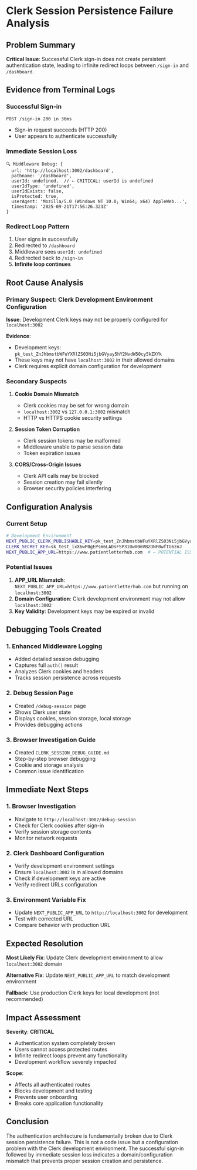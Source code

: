 # Clerk Session Persistence Failure Analysis

## Problem Summary
**Critical Issue**: Successful Clerk sign-in does not create persistent authentication state, leading to infinite redirect loops between `/sign-in` and `/dashboard`.

## Evidence from Terminal Logs

### Successful Sign-in
```
POST /sign-in 200 in 36ms
```
- Sign-in request succeeds (HTTP 200)
- User appears to authenticate successfully

### Immediate Session Loss
```
🔍 Middleware Debug: {
  url: 'http://localhost:3002/dashboard',
  pathname: '/dashboard',
  userId: undefined,  // ← CRITICAL: userId is undefined
  userIdType: 'undefined',
  userIdExists: false,
  isProtected: true,
  userAgent: 'Mozilla/5.0 (Windows NT 10.0; Win64; x64) AppleWeb...',
  timestamp: '2025-09-21T17:56:26.323Z'
}
```

### Redirect Loop Pattern
1. User signs in successfully
2. Redirected to `/dashboard`
3. Middleware sees `userId: undefined`
4. Redirected back to `/sign-in`
5. **Infinite loop continues**

## Root Cause Analysis

### Primary Suspect: Clerk Development Environment Configuration

**Issue**: Development Clerk keys may not be properly configured for `localhost:3002`

**Evidence**:
- Development keys: `pk_test_ZnJhbmstbWFuYXRlZS03Ni5jbGVyay5hY2NvdW50cy5kZXYk`
- These keys may not have `localhost:3002` in their allowed domains
- Clerk requires explicit domain configuration for development

### Secondary Suspects

1. **Cookie Domain Mismatch**
   - Clerk cookies may be set for wrong domain
   - `localhost:3002` vs `127.0.0.1:3002` mismatch
   - HTTP vs HTTPS cookie security settings

2. **Session Token Corruption**
   - Clerk session tokens may be malformed
   - Middleware unable to parse session data
   - Token expiration issues

3. **CORS/Cross-Origin Issues**
   - Clerk API calls may be blocked
   - Session creation may fail silently
   - Browser security policies interfering

## Configuration Analysis

### Current Setup
```bash
# Development Environment
NEXT_PUBLIC_CLERK_PUBLISHABLE_KEY=pk_test_ZnJhbmstbWFuYXRlZS03Ni5jbGVyay5hY2NvdW50cy5kZXYk
CLERK_SECRET_KEY=sk_test_ixX6wP0gEPsm6LADsFSP310wX0mVBzDNF0wfTG6znJ
NEXT_PUBLIC_APP_URL=https://www.patientletterhub.com  # ← POTENTIAL ISSUE
```

### Potential Issues
1. **APP_URL Mismatch**: `NEXT_PUBLIC_APP_URL=https://www.patientletterhub.com` but running on `localhost:3002`
2. **Domain Configuration**: Clerk development environment may not allow `localhost:3002`
3. **Key Validity**: Development keys may be expired or invalid

## Debugging Tools Created

### 1. Enhanced Middleware Logging
- Added detailed session debugging
- Captures full `auth()` result
- Analyzes Clerk cookies and headers
- Tracks session persistence across requests

### 2. Debug Session Page
- Created `/debug-session` page
- Shows Clerk user state
- Displays cookies, session storage, local storage
- Provides debugging actions

### 3. Browser Investigation Guide
- Created `CLERK_SESSION_DEBUG_GUIDE.md`
- Step-by-step browser debugging
- Cookie and storage analysis
- Common issue identification

## Immediate Next Steps

### 1. Browser Investigation
- Navigate to `http://localhost:3002/debug-session`
- Check for Clerk cookies after sign-in
- Verify session storage contents
- Monitor network requests

### 2. Clerk Dashboard Configuration
- Verify development environment settings
- Ensure `localhost:3002` is in allowed domains
- Check if development keys are active
- Verify redirect URLs configuration

### 3. Environment Variable Fix
- Update `NEXT_PUBLIC_APP_URL` to `http://localhost:3002` for development
- Test with corrected URL
- Compare behavior with production URL

## Expected Resolution

**Most Likely Fix**: Update Clerk development environment to allow `localhost:3002` domain

**Alternative Fix**: Update `NEXT_PUBLIC_APP_URL` to match development environment

**Fallback**: Use production Clerk keys for local development (not recommended)

## Impact Assessment

**Severity**: **CRITICAL**
- Authentication system completely broken
- Users cannot access protected routes
- Infinite redirect loops prevent any functionality
- Development workflow severely impacted

**Scope**: 
- Affects all authenticated routes
- Blocks development and testing
- Prevents user onboarding
- Breaks core application functionality

## Conclusion

The authentication architecture is fundamentally broken due to Clerk session persistence failure. This is not a code issue but a configuration problem with the Clerk development environment. The successful sign-in followed by immediate session loss indicates a domain/configuration mismatch that prevents proper session creation and persistence.
